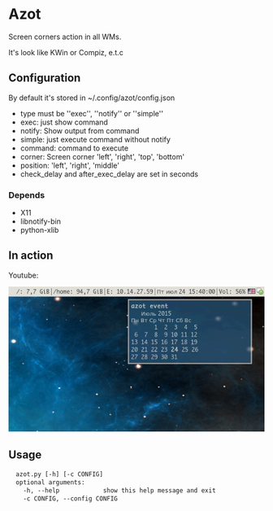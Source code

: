 # Azot

Screen corners action in all WMs.

It's look like KWin or Compiz, e.t.c

## Configuration

By default it's stored in ~/.config/azot/config.json

* type must be ''exec'', ''notify'' or ''simple''
* exec: just show command
* notify: Show output from command
* simple: just execute command without notify
* command: command to execute
* corner: Screen corner 'left', 'right', 'top', 'bottom'
* position: 'left', 'right', 'middle'
* check_delay and after_exec_delay are set in seconds

### Depends

* X11
* libnotify-bin
* python-xlib

## In action

Youtube:

[![ScreenShot](https://raw.githubusercontent.com/Difrex/azot/master/screenshot/screen.png)](https://youtu.be/-qg1swICh4Y)

## Usage
```
  azot.py [-h] [-c CONFIG]
  optional arguments:
    -h, --help            show this help message and exit
    -c CONFIG, --config CONFIG
```

